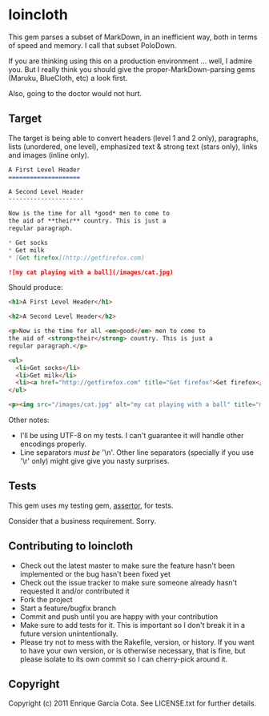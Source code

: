 loincloth
=========

This gem parses a subset of MarkDown, in an inefficient way, both in terms of speed and memory. I call that subset PoloDown.

If you are thinking using this on a production environment ... well, I admire you. But I really think you should give the proper-MarkDown-parsing gems (Maruku, BlueCloth, etc) a look first.

Also, going to the doctor would not hurt.

Target
------

The target is being able to convert headers (level 1 and 2 only), paragraphs, lists (unordered, one level), emphasized text & strong text (stars only), links and images (inline only).


``` markdown
A First Level Header
====================

A Second Level Header
---------------------

Now is the time for all *good* men to come to
the aid of **their** country. This is just a
regular paragraph.

* Get socks
* Get milk
* [Get firefox](http://getfirefox.com)

![my cat playing with a ball](/images/cat.jpg)

```

Should produce:

``` html
<h1>A First Level Header</h1>

<h2>A Second Level Header</h2>

<p>Now is the time for all <em>good</em> men to come to
the aid of <strong>their</strong> country. This is just a
regular paragraph.</p>

<ul>
  <li>Get socks</li>
  <li>Get milk</li>
  <li><a href="http://getfirefox.com" title="Get firefox">Get firefox</a></li>
</ul>

<p><img src="/images/cat.jpg" alt="my cat playing with a ball" title="my cat playing with a ball" /></p>
```

Other notes:

* I'll be using UTF-8 on my tests. I can't guarantee it will handle other encodings properly.
* Line separators *must be* '\n'. Other line separators (specially if you use '\r' only) might give give you nasty surprises.

Tests
-----

This gem uses my testing gem, [assertor](https://rubygems.org/gems/assertor), for tests.

Consider that a business requirement. Sorry.

Contributing to loincloth
-------------------------
 
* Check out the latest master to make sure the feature hasn't been implemented or the bug hasn't been fixed yet
* Check out the issue tracker to make sure someone already hasn't requested it and/or contributed it
* Fork the project
* Start a feature/bugfix branch
* Commit and push until you are happy with your contribution
* Make sure to add tests for it. This is important so I don't break it in a future version unintentionally.
* Please try not to mess with the Rakefile, version, or history. If you want to have your own version, or is otherwise necessary, that is fine, but please isolate to its own commit so I can cherry-pick around it.

Copyright
---------

Copyright (c) 2011 Enrique García Cota. See LICENSE.txt for
further details.

